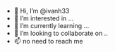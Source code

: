 - 👋 Hi, I’m @ivanh33
- 👀 I’m interested in ...
- 🌱 I’m currently learning ...
- 💞️ I’m looking to collaborate on ..
- 📫 no need to reach me
<!---
ivanh33/ivanh33 is a ✨ special ✨ repository because its `README.md` (this file) appears on your GitHub profile.
You can click the Preview link to take a look at your changes.
--->
